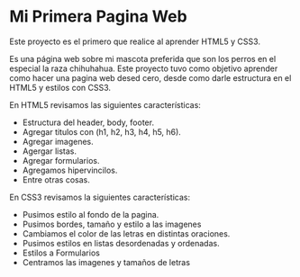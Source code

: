 # Mi Primera Pagina Web
Este proyecto es el primero que realice al aprender HTML5 y CSS3. 

Es una página web sobre mi mascota preferida que son los perros en el especial la raza chihuhahua. Este proyecto tuvo como objetivo aprender como hacer una pagina web desed cero, desde como darle estructura en el HTML5 y estilos con CSS3. 

En HTML5 revisamos las siguientes características: 
* Estructura del header, body, footer.
* Agregar titulos con (h1, h2, h3, h4, h5, h6).
* Agregar imagenes.
* Agergar listas.
* Agregar formularios.
* Agregamos hipervincilos. 
* Entre otras cosas.

En CSS3 revisamos la siguientes características: 
* Pusimos estilo al fondo de la pagina. 
* Pusimos bordes, tamaño y estilo a las imagenes
* Cambiamos el color de las letras en distintas oraciones. 
* Pusimos estilos en listas desordenadas y ordenadas.
* Estilos a Formularios
* Centramos las imagenes y tamaños de letras

